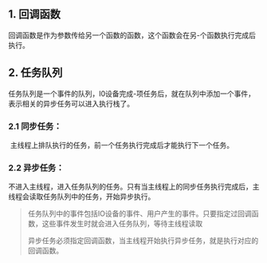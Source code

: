 ## 1. 回调函数

​	回调函数是作为参数传给另一个函数的函数，这个函数会在另-个函数执行完成后执行。



## 2. 任务队列

​	任务队列是一个事件的队列，I0设备完成-项任务后，就在队列中添加一个事件，表示相关的异步任务可以进入执行栈了。



### 2.1 同步任务：

​	主线程上排队执行的任务，前一个任务执行完成后才能执行下一个任务。



### 2.2 异步任务：

​	不进入主线程，进入任务队列的任务。只有当主线程上的同步任务执行完成后，主线程会读取任务队列中的任务，开始异步执行。



> 任务队列中的事件包括IO设备的事件、用户产生的事件。只要指定过回调函数，这些事件发生时就会进入任务队列，等待主线程读取
>
> 异步任务必须指定回调函数，当主线程开始执行异步任务，就是执行对应的回调函数。